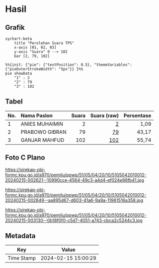 # Hasil

## Grafik

```mermaid
xychart-beta
    title "Perolehan Suara TPS"
    x-axis [01, 02, 03]
    y-axis "Suara" 0 --> 102
    bar [2, 79, 102]
```

```mermaid
%%{init: {"pie": {"textPosition": 0.5}, "themeVariables": {"pieOuterStrokeWidth": "5px"}} }%%
pie showData
    "1" : 2
    "2" : 79
    "3" : 102
```

## Tabel

| No. | Nama Paslon    | Suara | Suara (raw) | Persentase |
|:--- |:-------------- | -----:| -----------:| ----------:|
| 1   | ANIES MUHAIMIN | 2     | [2][p-1]    | 1,09       |
| 2   | PRABOWO GIBRAN | 79    | [79][p-2]   | 43,17      |
| 3   | GANJAR MAHFUD  | 102   | [102][p-3]  | 55,74      |


[p-1]: https://github.com/gigit-pemilu/pemilu-2024-51-bali/blob/main/pilpres/hitung-suara/sub/51-bali/sub/05-klungkung/sub/04-dawan/sub/2010-pikat/sub/012-tps/sub/paslon-1.txt
[p-2]: https://github.com/gigit-pemilu/pemilu-2024-51-bali/blob/main/pilpres/hitung-suara/sub/51-bali/sub/05-klungkung/sub/04-dawan/sub/2010-pikat/sub/012-tps/sub/paslon-2.txt
[p-3]: https://github.com/gigit-pemilu/pemilu-2024-51-bali/blob/main/pilpres/hitung-suara/sub/51-bali/sub/05-klungkung/sub/04-dawan/sub/2010-pikat/sub/012-tps/sub/paslon-3.txt

## Foto C Plano

https://sirekap-obj-formc.kpu.go.id/a970/pemilu/ppwp/51/05/04/20/10/5105042010012-20240215-002621--10990cce-4564-49c3-a4d4-ef024e98fb41.jpg

https://sirekap-obj-formc.kpu.go.id/a970/pemilu/ppwp/51/05/04/20/10/5105042010012-20240215-002849--aa895d67-d603-41a6-9a9a-11961516a358.jpg

https://sirekap-obj-formc.kpu.go.id/a970/pemilu/ppwp/51/05/04/20/10/5105042010012-20240215-003130--0b18f0f0-c5d7-4051-a743-cbca2c5244c3.jpg


## Metadata

| Key        | Value               |
| ---------- | ------------------- |
| Time Stamp | 2024-02-15 15:00:29 |



